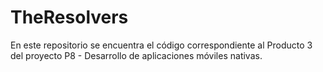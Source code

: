 # TheResolvers

En este repositorio se encuentra el código correspondiente al Producto 3 del proyecto P8 - Desarrollo de aplicaciones móviles nativas.